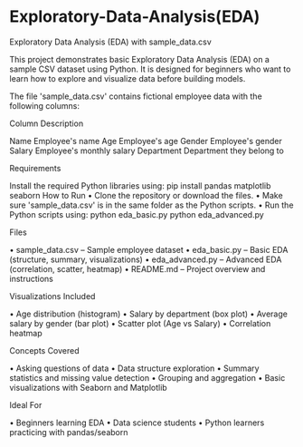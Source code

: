 # Exploratory-Data-Analysis(EDA)

Exploratory Data Analysis (EDA) with sample_data.csv

This project demonstrates basic Exploratory Data Analysis (EDA) on a sample CSV dataset using Python. It is designed for beginners who want to learn how to explore and visualize data before building models.

The file 'sample_data.csv' contains fictional employee data with the following columns:

Column	Description

Name	Employee's name
Age	Employee's age
Gender	Employee's gender
Salary	Employee's monthly salary
Department	Department they belong to

Requirements

Install the required Python libraries using:
pip install pandas matplotlib seaborn
How to Run
•	Clone the repository or download the files.
•	Make sure 'sample_data.csv' is in the same folder as the Python scripts.
•	Run the Python scripts using:
python eda_basic.py
python eda_advanced.py

Files

•	sample_data.csv – Sample employee dataset
•	eda_basic.py – Basic EDA (structure, summary, visualizations)
•	eda_advanced.py – Advanced EDA (correlation, scatter, heatmap)
•	README.md – Project overview and instructions

Visualizations Included

•	Age distribution (histogram)
•	Salary by department (box plot)
•	Average salary by gender (bar plot)
•	Scatter plot (Age vs Salary)
•	Correlation heatmap

Concepts Covered

•	Asking questions of data
•	Data structure exploration
•	Summary statistics and missing value detection
•	Grouping and aggregation
•	Basic visualizations with Seaborn and Matplotlib

Ideal For

•	Beginners learning EDA
•	Data science students
•	Python learners practicing with pandas/seaborn


